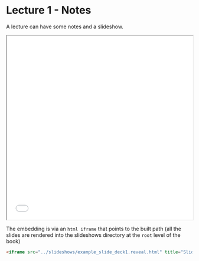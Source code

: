 # Lecture 1 - Notes

A lecture can have some notes and a slideshow. 

<iframe src="../slideshows/example_slide_deck1.reveal.html" title="Slideshow" width=100%, height=500, allowfullscreen></iframe>

The embedding is via an `html iframe` that points to the built path (all the slides are rendered into the 
slideshows directory at the `root` level of the book)

```html
<iframe src="../slideshows/example_slide_deck1.reveal.html" title="Slideshow" width=100%, height=500, allowfullscreen></iframe>
```


